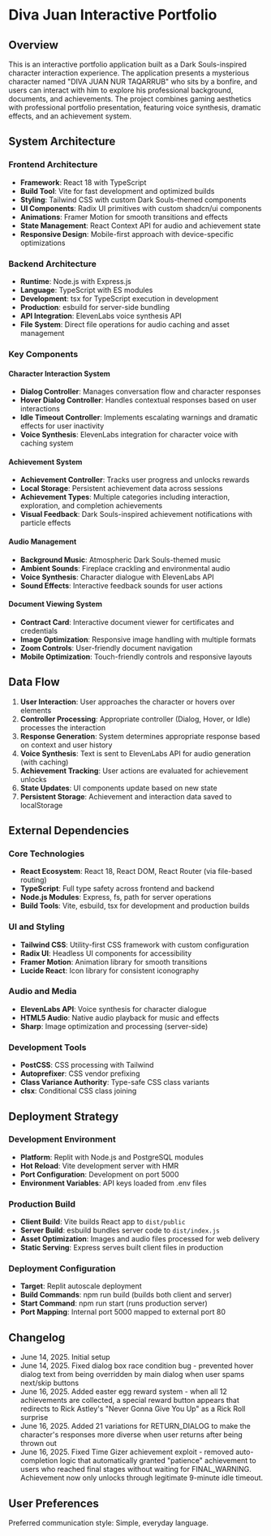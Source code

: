 # Diva Juan Interactive Portfolio

## Overview

This is an interactive portfolio application built as a Dark Souls-inspired character interaction experience. The application presents a mysterious character named "DIVA JUAN NUR TAQARRUB" who sits by a bonfire, and users can interact with him to explore his professional background, documents, and achievements. The project combines gaming aesthetics with professional portfolio presentation, featuring voice synthesis, dramatic effects, and an achievement system.

## System Architecture

### Frontend Architecture
- **Framework**: React 18 with TypeScript
- **Build Tool**: Vite for fast development and optimized builds
- **Styling**: Tailwind CSS with custom Dark Souls-themed components
- **UI Components**: Radix UI primitives with custom shadcn/ui components
- **Animations**: Framer Motion for smooth transitions and effects
- **State Management**: React Context API for audio and achievement state
- **Responsive Design**: Mobile-first approach with device-specific optimizations

### Backend Architecture
- **Runtime**: Node.js with Express.js
- **Language**: TypeScript with ES modules
- **Development**: tsx for TypeScript execution in development
- **Production**: esbuild for server-side bundling
- **API Integration**: ElevenLabs voice synthesis API
- **File System**: Direct file operations for audio caching and asset management

### Key Components

#### Character Interaction System
- **Dialog Controller**: Manages conversation flow and character responses
- **Hover Dialog Controller**: Handles contextual responses based on user interactions
- **Idle Timeout Controller**: Implements escalating warnings and dramatic effects for user inactivity
- **Voice Synthesis**: ElevenLabs integration for character voice with caching system

#### Achievement System
- **Achievement Controller**: Tracks user progress and unlocks rewards
- **Local Storage**: Persistent achievement data across sessions
- **Achievement Types**: Multiple categories including interaction, exploration, and completion achievements
- **Visual Feedback**: Dark Souls-inspired achievement notifications with particle effects

#### Audio Management
- **Background Music**: Atmospheric Dark Souls-themed music
- **Ambient Sounds**: Fireplace crackling and environmental audio
- **Voice Synthesis**: Character dialogue with ElevenLabs API
- **Sound Effects**: Interactive feedback sounds for user actions

#### Document Viewing System
- **Contract Card**: Interactive document viewer for certificates and credentials
- **Image Optimization**: Responsive image handling with multiple formats
- **Zoom Controls**: User-friendly document navigation
- **Mobile Optimization**: Touch-friendly controls and responsive layouts

## Data Flow

1. **User Interaction**: User approaches the character or hovers over elements
2. **Controller Processing**: Appropriate controller (Dialog, Hover, or Idle) processes the interaction
3. **Response Generation**: System determines appropriate response based on context and user history
4. **Voice Synthesis**: Text is sent to ElevenLabs API for audio generation (with caching)
5. **Achievement Tracking**: User actions are evaluated for achievement unlocks
6. **State Updates**: UI components update based on new state
7. **Persistent Storage**: Achievement and interaction data saved to localStorage

## External Dependencies

### Core Technologies
- **React Ecosystem**: React 18, React DOM, React Router (via file-based routing)
- **TypeScript**: Full type safety across frontend and backend
- **Node.js Modules**: Express, fs, path for server operations
- **Build Tools**: Vite, esbuild, tsx for development and production builds

### UI and Styling
- **Tailwind CSS**: Utility-first CSS framework with custom configuration
- **Radix UI**: Headless UI components for accessibility
- **Framer Motion**: Animation library for smooth transitions
- **Lucide React**: Icon library for consistent iconography

### Audio and Media
- **ElevenLabs API**: Voice synthesis for character dialogue
- **HTML5 Audio**: Native audio playback for music and effects
- **Sharp**: Image optimization and processing (server-side)

### Development Tools
- **PostCSS**: CSS processing with Tailwind
- **Autoprefixer**: CSS vendor prefixing
- **Class Variance Authority**: Type-safe CSS class variants
- **clsx**: Conditional CSS class joining

## Deployment Strategy

### Development Environment
- **Platform**: Replit with Node.js and PostgreSQL modules
- **Hot Reload**: Vite development server with HMR
- **Port Configuration**: Development on port 5000
- **Environment Variables**: API keys loaded from .env files

### Production Build
- **Client Build**: Vite builds React app to `dist/public`
- **Server Build**: esbuild bundles server code to `dist/index.js`
- **Asset Optimization**: Images and audio files processed for web delivery
- **Static Serving**: Express serves built client files in production

### Deployment Configuration
- **Target**: Replit autoscale deployment
- **Build Commands**: npm run build (builds both client and server)
- **Start Command**: npm run start (runs production server)
- **Port Mapping**: Internal port 5000 mapped to external port 80

## Changelog

- June 14, 2025. Initial setup
- June 14, 2025. Fixed dialog box race condition bug - prevented hover dialog text from being overridden by main dialog when user spams next/skip buttons
- June 16, 2025. Added easter egg reward system - when all 12 achievements are collected, a special reward button appears that redirects to Rick Astley's "Never Gonna Give You Up" as a Rick Roll surprise
- June 16, 2025. Added 21 variations for RETURN_DIALOG to make the character's responses more diverse when user returns after being thrown out
- June 16, 2025. Fixed Time Gizer achievement exploit - removed auto-completion logic that automatically granted "patience" achievement to users who reached final stages without waiting for FINAL_WARNING. Achievement now only unlocks through legitimate 9-minute idle timeout.

## User Preferences

Preferred communication style: Simple, everyday language.